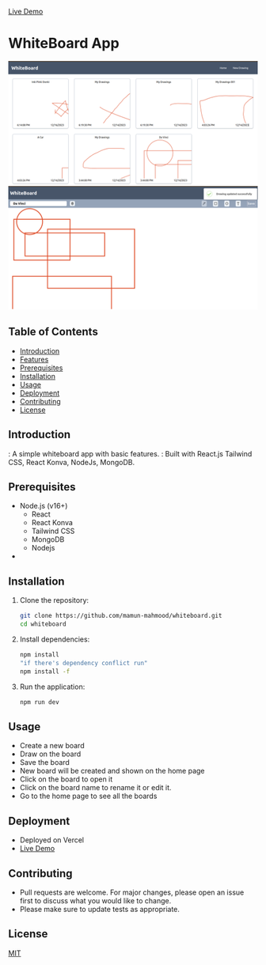 [Live Demo](https://whiteboardx.vercel.app/)
# WhiteBoard App

![App Screen](./docs/ss/p2.png)
![App Screen](./docs/ss/p1.png)



## Table of Contents

- [Introduction](#introduction)
- [Features](#features)
- [Prerequisites](#prerequisites)
- [Installation](#installation)
- [Usage](#usage)
- [Deployment](#deployment)
- [Contributing](#contributing)
- [License](#license)

## Introduction

: A simple whiteboard app with basic features.
: Built with React.js Tailwind CSS, React Konva, NodeJs, MongoDB.

## Prerequisites

- Node.js (v16+)
  - React
  - React Konva
  - Tailwind CSS
  - MongoDB
  - Nodejs
-

## Installation

1. Clone the repository:

   ```bash
   git clone https://github.com/mamun-mahmood/whiteboard.git
   cd whiteboard
   ```

2. Install dependencies:

   ```bash
   npm install
   "if there's dependency conflict run"
   npm install -f
   ```

3. Run the application:

   ```bash
   npm run dev
   ```

## Usage
- Create a new board
- Draw on the board
- Save the board
- New board will be created and shown on the home page
- Click on the board to open it
- Click on the board name to rename it or edit it.
- Go to the home page to see all the boards

## Deployment

- Deployed on Vercel
- [Live Demo](https://whiteboardx.vercel.app/)

## Contributing

- Pull requests are welcome. For major changes, please open an issue first to discuss what you would like to change.
- Please make sure to update tests as appropriate.

## License

[MIT](https://choosealicense.com/licenses/mit/)
